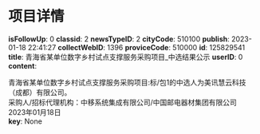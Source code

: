 # 项目详情

**isFollowUp**: 0
**classid**: 2
**newsTypeID**: 2
**cityCode**: 510100
**publish**: 2023-01-18 22:41:27
**collectWebID**: 1396
**proviceCode**: 510000
**id**: 125829541
**title**: 青海省某单位数字乡村试点支撑服务采购项目_中选结果公示
**userID**: 0
**content**: <td colspan='2' id='contentInfo' ><div> <span>青海省某单位数字乡村试点支撑服务采购项目:标/包1的中选人为美讯慧云科技（成都）有限公司。</span><br/> <span>采购人/招标代理机构：中移系统集成有限公司/中国邮电器材集团有限公司</span><br/> <span>2023年01月18日</span><br/></div></td>
**key**: None
